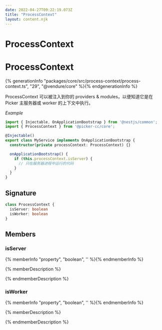 ```yaml
---
date: 2022-04-27T09:22:19.073Z
title: "ProcessContext"
layout: content.njk
---
```

[comment]: <> (这个文件是从 PickerCC 源码中生，不要修改。请使用 "docs:build" 脚本命令生成。)

# ProcessContext


# ProcessContext

{% generationInfo "packages/core/src/process-context/process-context.ts", "29", "@vendure/core" %}{% endgenerationInfo %}

ProcessContext 可以被注入到你的 providers & modules，以便知道它是在Picker 主服务器或 worker 的上下文中执行。

*Example*

```TypeScript
import { Injectable, OnApplicationBootstrap } from '@nestjs/common';
import { ProcessContext } from '@picker-cc/core';

@Injectable()
export class MyService implements OnApplicationBootstrap {
  constructor(private processContext: ProcessContext) {}

  onApplicationBootstrap() {
    if (this.processContext.isServer) {
      // 只在服务器进程中运行的代码
    }
  }
}
```

## Signature

```typescript
class ProcessContext {
  isServer: boolean
  isWorker: boolean
}
```
## Members

### isServer

{% memberInfo "property", "boolean", '' %}{% endmemberInfo %}

{% memberDescription %}

            

{% endmemberDescription %}

### isWorker

{% memberInfo "property", "boolean", '' %}{% endmemberInfo %}

{% memberDescription %}

            

{% endmemberDescription %}


